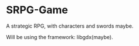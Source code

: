 # SRPG-Game
A strategic RPG, with characters and swords maybe.

Will be using the framework:
libgdx(maybe).
